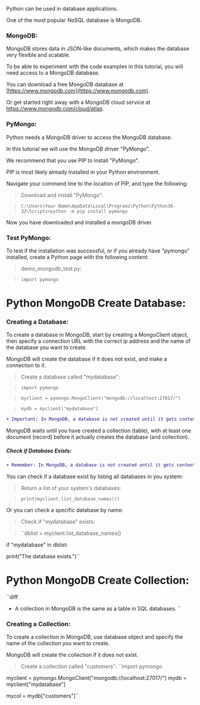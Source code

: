 Python can be used in database applications.

One of the most popular NoSQL database is MongoDB.

### MongoDB:
MongoDB stores data in JSON-like documents, which makes the database very flexible and scalable.

To be able to experiment with the code examples in this tutorial, you will need access to a MongoDB database.

You can download a free MongoDB database at [https://www.mongodb.com](https://www.mongodb.com).

Or get started right away with a MongoDB cloud service at https://www.mongodb.com/cloud/atlas.

### PyMongo:
Python needs a MongoDB driver to access the MongoDB database.

In this tutorial we will use the MongoDB driver "PyMongo".

We recommend that you use PIP to install "PyMongo".

PIP is most likely already installed in your Python environment.

Navigate your command line to the location of PIP, and type the following:
> Download and install "PyMongo":

> ```C:\Users\Your Name\AppData\Local\Programs\Python\Python36-32\Scripts>python -m pip install pymongo```

Now you have downloaded and installed a mongoDB driver.

### Test PyMongo:
To test if the installation was successful, or if you already have "pymongo" installed, create a Python page with the following content:

> demo_mongodb_test.py:

> ``import pymongo``

# Python MongoDB Create Database:

### Creating a Database:
To create a database in MongoDB, start by creating a MongoClient object, then specify a connection URL with the correct ip address and the name of the database you want to create.

MongoDB will create the database if it does not exist, and make a connection to it.

> Create a database called "mydatabase":

> ``import pymongo``

> ``myclient = pymongo.MongoClient("mongodb://localhost:27017/")``

> ``mydb = myclient["mydatabase"]``

```diff
+ Important: In MongoDB, a database is not created until it gets content! 
```
MongoDB waits until you have created a collection (table), with at least one document (record) before it actually creates the database (and collection).

##### Check if Database Exists:
```diff
+ Remember: In MongoDB, a database is not created until it gets content, so if this is your first time creating a database, you should complete the next two chapters (create collection and create document) before you check if the database exists!
```
You can check if a database exist by listing all databases in you system:

> Return a list of your system's databases:

> ``print(myclient.list_database_names())``

Or you can check a specific database by name:

> Check if "mydatabase" exists:

> ``dblist = myclient.list_database_names()

if "mydatabase" in dblist:

  print("The database exists.")``

# Python MongoDB Create Collection:
``diff
+ A collection in MongoDB is the same as a table in SQL databases.
``

### Creating a Collection:
To create a collection in MongoDB, use database object and specify the name of the collection you want to create.

MongoDB will create the collection if it does not exist.
> Create a collection called "customers":
> ``import pymongo

myclient = pymongo.MongoClient("mongodb://localhost:27017/")
mydb = myclient["mydatabase"]

mycol = mydb["customers"]``
